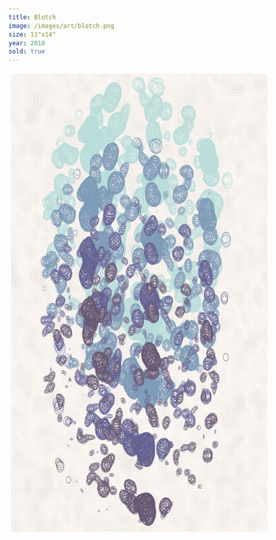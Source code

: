 ```yaml
---
title: Blotch
image: /images/art/blotch.png
size: 11"x14"
year: 2018
sold: true
---
```


<img class="round-image"
    src="/images/art/blotch.png"
    style="height:900px; border-radius:4px;margin:5px"/>
